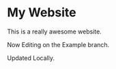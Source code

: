 # My Website

This is a really awesome website.

Now Editing on the Example branch.

Updated Locally.